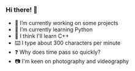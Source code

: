### Hi there! 👋

- 🔭 I’m currently working on some projects
- 🌱 I’m currently learning Python
- 🤔 I think I'll learn C++
- ⌨️ I type about 300 characters per minute
- ❓ Why does time pass so quickly?
- 📷 I'm keen on photography and videography
